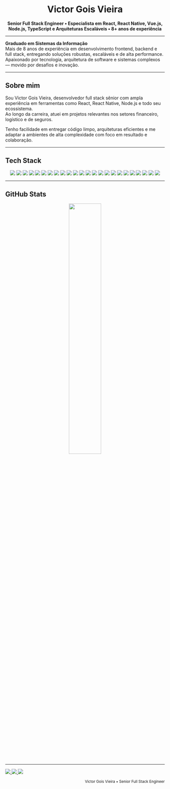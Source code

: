 <h1 align="center">Victor Gois Vieira</h1>

<p align="center">
  <strong>Senior Full Stack Engineer • Especialista em React, React Native, Vue.js, Node.js, TypeScript e Arquiteturas Escaláveis • 8+ anos de experiência</strong>
</p>

---

**Graduado em Sistemas da Informação**  
Mais de 8 anos de experiência em desenvolvimento frontend, backend e full stack, entregando soluções robustas, escaláveis e de alta performance.  
Apaixonado por tecnologia, arquitetura de software e sistemas complexos — movido por desafios e inovação.

---

## Sobre mim

Sou Victor Gois Vieira, desenvolvedor full stack sênior com ampla experiência em ferramentas como React, React Native, Node.js e todo seu ecossistema.  
Ao longo da carreira, atuei em projetos relevantes nos setores financeiro, logístico e de seguros.

Tenho facilidade em entregar código limpo, arquiteturas eficientes e me adaptar a ambientes de alta complexidade com foco em resultado e colaboração.

---

## Tech Stack

<p align="center">
  <img src="https://img.shields.io/badge/JavaScript-F7DF1E?style=flat&logo=javascript&logoColor=black" />
  <img src="https://img.shields.io/badge/TypeScript-3178C6?style=flat&logo=typescript&logoColor=white" />
  <img src="https://img.shields.io/badge/Node.js-339933?style=flat&logo=nodedotjs&logoColor=white" />
  <img src="https://img.shields.io/badge/React-20232A?style=flat&logo=react&logoColor=61DAFB" />
  <img src="https://img.shields.io/badge/React_Native-61DAFB?style=flat&logo=react&logoColor=white" />
  <img src="https://img.shields.io/badge/Vue.js-4FC08D?style=flat&logo=vue.js&logoColor=white" />
  <img src="https://img.shields.io/badge/Angular-DD0031?style=flat&logo=angular&logoColor=white" />
  <img src="https://img.shields.io/badge/Next.js-000000?style=flat&logo=next.js&logoColor=white" />
  <img src="https://img.shields.io/badge/NestJS-E0234E?style=flat&logo=nestjs&logoColor=white" />
  <img src="https://img.shields.io/badge/Express-000000?style=flat&logo=express&logoColor=white" />
  <img src="https://img.shields.io/badge/AdonisJS-220052?style=flat&logo=adonisjs&logoColor=white" />
  <img src="https://img.shields.io/badge/MongoDB-4EA94B?style=flat&logo=mongodb&logoColor=white" />
  <img src="https://img.shields.io/badge/PostgreSQL-4169E1?style=flat&logo=postgresql&logoColor=white" />
  <img src="https://img.shields.io/badge/MySQL-005C84?style=flat&logo=mysql&logoColor=white" />
  <img src="https://img.shields.io/badge/Redis-DC382D?style=flat&logo=redis&logoColor=white" />
  <img src="https://img.shields.io/badge/Docker-2496ED?style=flat&logo=docker&logoColor=white" />
  <img src="https://img.shields.io/badge/AWS-FF9900?style=flat&logo=amazonaws&logoColor=white" />
  <img src="https://img.shields.io/badge/Jest-C21325?style=flat&logo=jest&logoColor=white" />
  <img src="https://img.shields.io/badge/Cypress-17202C?style=flat&logo=cypress&logoColor=white" />
  <img src="https://img.shields.io/badge/ESLint-4B32C3?style=flat&logo=eslint&logoColor=white" />
  <img src="https://img.shields.io/badge/Prettier-F7B93E?style=flat&logo=prettier&logoColor=black" />
  <img src="https://img.shields.io/badge/CI/CD-0A0A0A?style=flat&logo=githubactions&logoColor=white" />
  <img src="https://img.shields.io/badge/Git-F05032?style=flat&logo=git&logoColor=white" />
  <img src="https://img.shields.io/badge/Scrum/Kanban-6DB33F?style=flat&logo=trello&logoColor=white" />
</p>

---

## GitHub Stats

<div align="center">
  <img src="https://github-readme-stats.vercel.app/api/top-langs/?username=victorgois07&layout=compact&theme=radical" width="45%" />
</div>

---

<p align="left">
  <a href="https://www.linkedin.com/in/victorgoisvieira/" target="_blank">
    <img src="https://img.shields.io/badge/-LinkedIn-0A66C2?style=flat&logo=linkedin&logoColor=white" />
  </a>
  <a href="mailto:victormais08@gmail.com">
    <img src="https://img.shields.io/badge/-Gmail-EA4335?style=flat&logo=gmail&logoColor=white" />
  </a>
  <a href="https://seuportfolio.com" target="_blank">
    <img src="https://img.shields.io/badge/-Portfólio-000000?style=flat&logo=vercel&logoColor=white" />
  </a>
</p>

<div align="right">
  <sub>Victor Gois Vieira • Senior Full Stack Engineer</sub>
</div>
